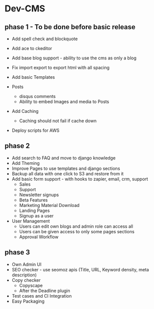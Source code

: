 # Dev-CMS

## phase 1 - To be done before basic release

* Add spell check and blockquote
* Add ace to ckeditor
* Add base blog support - ability to use the cms as only a blog
* Fix import export to export html with all spacing
* Add basic Templates
* Posts
  - disqus comments
  - Ability to embed Images and media to Posts

* Add Caching
  - Caching should not fail if cache down
* Deploy scripts for AWS


## phase 2

* Add search to FAQ and move to django knowledge
* Add Theming
* Improve Pages to use templates and django sections
* Backup all data with one click to S3 and restore from it
* Add basic form support - with hooks to zapier, email, crm, support
  - Sales
  - Support
  - Newsletter signups
  - Beta Features
  - Marketing Material Download
  - Landing Pages
  - Signup as a user
* User Management
    - Users can edit own blogs and admin role can access all
    - Users can be given access to only some pages sections
    - Approval Workflow


## phase 3

* Own Admin UI
* SEO checker - use seomoz apis
    (Title, URL, Keyword density, meta description)
* Copy checker
    - Copyscape
    - After the Deadline plugin
* Test cases and CI Integration
* Easy Packaging
